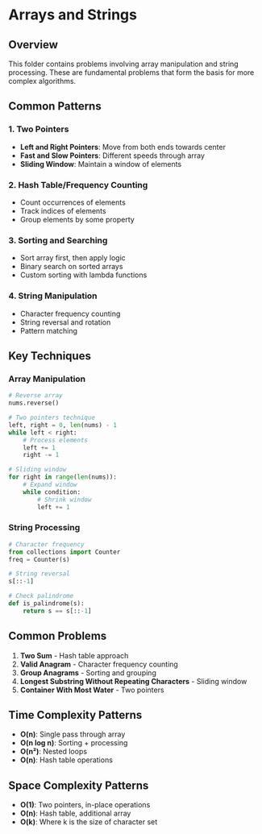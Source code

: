 # Arrays and Strings

## Overview

This folder contains problems involving array manipulation and string processing. These are fundamental problems that form the basis for more complex algorithms.

## Common Patterns

### 1. Two Pointers

- **Left and Right Pointers**: Move from both ends towards center
- **Fast and Slow Pointers**: Different speeds through array
- **Sliding Window**: Maintain a window of elements

### 2. Hash Table/Frequency Counting

- Count occurrences of elements
- Track indices of elements
- Group elements by some property

### 3. Sorting and Searching

- Sort array first, then apply logic
- Binary search on sorted arrays
- Custom sorting with lambda functions

### 4. String Manipulation

- Character frequency counting
- String reversal and rotation
- Pattern matching

## Key Techniques

### Array Manipulation

```python
# Reverse array
nums.reverse()

# Two pointers technique
left, right = 0, len(nums) - 1
while left < right:
    # Process elements
    left += 1
    right -= 1

# Sliding window
for right in range(len(nums)):
    # Expand window
    while condition:
        # Shrink window
        left += 1
```

### String Processing

```python
# Character frequency
from collections import Counter
freq = Counter(s)

# String reversal
s[::-1]

# Check palindrome
def is_palindrome(s):
    return s == s[::-1]
```

## Common Problems

1. **Two Sum** - Hash table approach
2. **Valid Anagram** - Character frequency counting
3. **Group Anagrams** - Sorting and grouping
4. **Longest Substring Without Repeating Characters** - Sliding window
5. **Container With Most Water** - Two pointers

## Time Complexity Patterns

- **O(n)**: Single pass through array
- **O(n log n)**: Sorting + processing
- **O(n²)**: Nested loops
- **O(n)**: Hash table operations

## Space Complexity Patterns

- **O(1)**: Two pointers, in-place operations
- **O(n)**: Hash table, additional array
- **O(k)**: Where k is the size of character set
